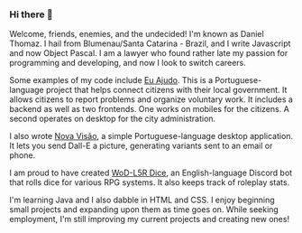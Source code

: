 ### Hi there 👋
Welcome, friends, enemies, and the undecided!   I'm known as Daniel Thomaz. I hail from Blumenau/Santa Catarina - Brazil, and I write Javascript and now Object Pascal. I am a lawyer who found rather late my passion for programming and developing, and now I look to switch careers.

Some examples of my code include <a href="https://github.com/danielthls/vcl-veterans">Eu Ajudo</a>. This is a Portuguese-language project that helps connect citizens with their local government. It allows citizens to report problems and organize voluntary work. It includes a backend as well as two frontends. One works on mobiles for the citizens. A second operates on desktop for the city administration. 

I also wrote <a href="https://github.com/danielthls/projetoNovaVisao">Nova Visão</a>, a simple Portuguese-language desktop application. It lets you send Dall-E a picture, generating variants sent to an email or phone. 

I am proud to have created <a href="https://github.com/danielthls/WoD-L5R-Dice">WoD-L5R Dice</a>, an English-language Discord bot that rolls dice for various RPG systems. It also keeps track of roleplay stats. 

I'm learning Java and I also dabble in HTML and CSS.  I enjoy beginning small projects and expanding upon them as time goes on. While seeking employment, I'm still improving my current projects and creating new ones!


<!--
**danielthls/danielthls** is a ✨ _special_ ✨ repository because its `README.md` (this file) appears on your GitHub profile.

Here are some ideas to get you started:

- 🔭 I’m currently working on ...
- 🌱 I’m currently learning ...
- 👯 I’m looking to collaborate on ...
- 🤔 I’m looking for help with ...
- 💬 Ask me about ...
- 📫 How to reach me: ...
- 😄 Pronouns: ...
- ⚡ Fun fact: ...
-->
